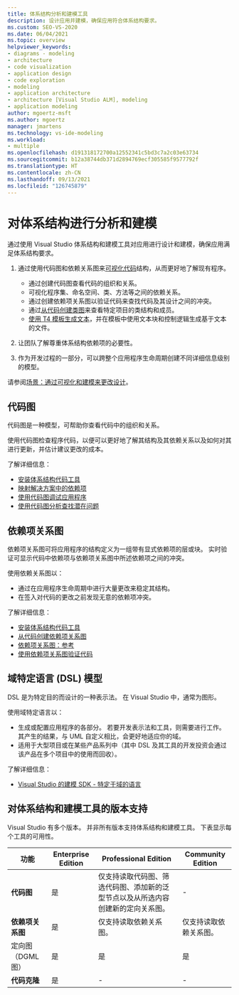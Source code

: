 ```yaml
---
title: 体系结构分析和建模工具
description: 设计应用并建模，确保应用符合体系结构要求。
ms.custom: SEO-VS-2020
ms.date: 06/04/2021
ms.topic: overview
helpviewer_keywords:
- diagrams - modeling
- architecture
- code visualization
- application design
- code exploration
- modeling
- application architecture
- architecture [Visual Studio ALM], modeling
- application modeling
author: mgoertz-msft
ms.author: mgoertz
manager: jmartens
ms.technology: vs-ide-modeling
ms.workload:
- multiple
ms.openlocfilehash: d191318172700a12552341c5bd3c7a2c03e63734
ms.sourcegitcommit: b12a38744db371d2894769ecf305585f9577792f
ms.translationtype: HT
ms.contentlocale: zh-CN
ms.lasthandoff: 09/13/2021
ms.locfileid: "126745879"
---
```

# <a name="analyze-and-model-your-architecture"></a>对体系结构进行分析和建模

通过使用 Visual Studio 体系结构和建模工具对应用进行设计和建模，确保应用满足体系结构要求。

1. 通过使用代码图和依赖关系图来[可视化代码](visualize-code.md)结构，从而更好地了解现有程序。
    - 通过创建代码图查看代码的组织和关系。 
    - 可视化程序集、命名空间、类、方法等之间的依赖关系。
    - 通过创建依赖项关系图以验证代码来查找代码及其设计之间的冲突。
    - 通过[从代码创建类图](../ide/class-designer/designing-and-viewing-classes-and-types.md)来查看特定项目的类结构和成员。
    - [使用 T4 模板生成文本](../modeling/code-generation-and-t4-text-templates.md)，并在模板中使用文本块和控制逻辑生成基于文本的文件。 
    
1. 让团队了解尊重体系结构依赖项的必要性。

1. 作为开发过程的一部分，可以跨整个应用程序生命周期创建不同详细信息级别的模型。

请参阅[场景：通过可视化和建模来更改设计](../modeling/scenario-change-your-design-using-visualization-and-modeling.md)。

## <a name="code-maps"></a>代码图

代码图是一种模型，可帮助你查看代码中的组织和关系。

使用代码图检查程序代码，以便可以更好地了解其结构及其依赖关系以及如何对其进行更新，并估计建议更改的成本。

了解详细信息：
- [安装体系结构代码工具](install-architecture-tools.md)
- [映射解决方案中的依赖项](../modeling/map-dependencies-across-your-solutions.md)
- [使用代码图调试应用程序](../modeling/use-code-maps-to-debug-your-applications.md)
- [使用代码图分析查找潜在问题](../modeling/find-potential-problems-using-code-map-analyzers.md)

## <a name="dependency-diagrams"></a>依赖项关系图

依赖项关系图可将应用程序的结构定义为一组带有显式依赖项的层或块。 实时验证可显示代码中依赖项与依赖项关系图中所述依赖项之间的冲突。

使用依赖关系图以： 
- 通过在应用程序生命周期中进行大量更改来稳定其结构。
- 在签入对代码的更改之前发现无意的依赖项冲突。

了解详细信息：
- [安装体系结构代码工具](install-architecture-tools.md)
- [从代码创建依赖项关系图](../modeling/create-layer-diagrams-from-your-code.md)
- [依赖项关系图：参考](../modeling/layer-diagrams-reference.md)
- [使用依赖项关系图验证代码](../modeling/validate-code-with-layer-diagrams.md)

## <a name="domain-specific-language-dsl-models"></a>域特定语言 (DSL) 模型

DSL 是为特定目的而设计的一种表示法。 在 Visual Studio 中，通常为图形。

使用域特定语言以： 
- 生成或配置应用程序的各部分。 若要开发表示法和工具，则需要进行工作。 其产生的结果，与 UML 自定义相比，会更好地适应你的域。
- 适用于大型项目或在某些产品系列中（其中 DSL 及其工具的开发投资会通过该产品在多个项目中的使用而回收）。

了解详细信息：
- [Visual Studio 的建模 SDK - 特定于域的语言](../modeling/modeling-sdk-for-visual-studio-domain-specific-languages.md)


## <a name="edition-support-for-architecture-and-modeling-tools"></a><a name="VersionSupport" />对体系结构和建模工具的版本支持

Visual Studio 有多个版本。 并非所有版本支持体系结构和建模工具。 下表显示每个工具的可用性。

|**功能**|**Enterprise Edition**|**Professional Edition**|**Community Edition**|
|-|-|-|-|
|**代码图**|是|仅支持读取代码图、筛选代码图、添加新的泛型节点以及从所选内容创建新的定向关系图。|-|
|**依赖项关系图**|是|仅支持读取依赖关系图。|仅支持读取依赖关系图。|
|定向图（DGML 图）|是|是|是|
|**代码克隆**|是|-|-|
